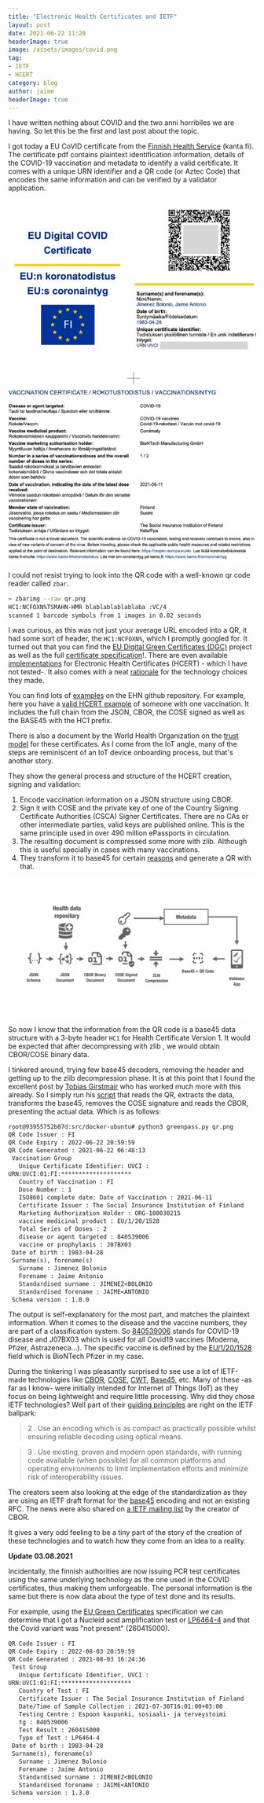 ```yaml
---
title: "Electronic Health Certificates and IETF"
layout: post
date: 2021-06-22 11:20
headerImage: true
image: /assets/images/covid.png
tag:
- IETF
- HCERT
category: blog
author: jaime
headerImage: true
---
```


I have written nothing about COVID and the two anni horribiles we are having. So let this be the first and last post about the topic.

I got today a EU CoVID certificate from the [Finnish Health Service](https://thl.fi/en/web/thlfi-en/-/first-covid-19-vaccination-certificates-now-available-in-my-kanta-pages) (kanta.fi).  The certificate pdf contains plaintext identification information, details of the COVID-19 vaccination and metadata to identify a valid certificate. It comes with a unique URN identifier and a QR code (or Aztec Code) that encodes the same information and can be verified by a validator application.

![An EU health Certificate](/assets/images/hcert.jpg)

I could not resist trying to look into the QR code with a well-known qr code reader called `zbar`.

```sh
~ zbarimg --raw qr.png                                                              (678ms)  
HC1:NCFOXN%TSMAHN-HMR blablablablablaba :VC/4
scanned 1 barcode symbols from 1 images in 0.02 seconds
```

I was curious, as this was not just your average URL encoded into a QR, it had some sort of header, the `HC1:NCFOXN%`, which I promptly googled for. It turned out that you can find the [EU Digital Green Certificates (DGC)](https://github.com/eu-digital-green-certificates/dgc-overview) project as well as the full [certificate specification](https://github.com/ehn-dcc-development/hcert-spec/blob/main/README.md)!. There are even  available [implementations](https://github.com/ehn-dcc-development/hcert-testdata) for Electronic Health Certificates (HCERT) - which I have not tested-. It also comes with a neat [rationale](https://github.com/ehn-dcc-development/hcert-testdata/blob/main/hcert-preso.pdf) for the technology choices they made.

You can find lots of [examples](https://github.com/ehn-dcc-development/ehn-dcc-schema/blob/release/1.3.0/test/valid/T-rat-dates3.json) on the EHN github repository. For example, here you have a [valid HCERT example](https://raw.githubusercontent.com/eu-digital-green-certificates/dgc-testdata/main/FI/2DCode/raw/1.json) of someone with one vaccination. It includes the full chain from the JSON, CBOR, the COSE signed as well as the BASE45 with the HC1 prefix.

There is also a document by the World Health Organization on the [trust model](https://www.who.int/publications/m/item/interim-guidance-for-developing-a-smart-vaccination-certificate) for these certificates. As I come from the IoT angle, many of the steps are reminiscent of an IoT device onboarding process, but that's another story.

They show the general process and structure of the HCERT creation, signing and validation:

1. Encode vaccination information on a JSON structure using CBOR.
2. Sign it with COSE and the private key of one of the Country Signing Certificate Authorities (CSCA) Signer Certificates. There are no CAs or other intermediate parties, valid keys are published online. This is the same principle used in over 490 million ePassports in circulation.
3. The resulting document is compressed some more with zlib. Although this is useful specially in cases with many vaccinations.
4. They transform it to base45 for certain [reasons](https://github.com/ehn-dcc-development/hcert-spec/blob/main/README.md#base45) and generate a QR with that.

![Health Certificate overview](/assets/images/hcert-overview.jpg)

So now I know that the information from the QR code is a base45 data structure with a 3-byte header `HC1` for Health Certificate Version 1. It would be expected that after decompressing with zlib , we would obtain CBOR/COSE binary data.

I tinkered around, trying few base45 decoders, removing the header and getting up to the zlib decompression phase. It is at this point that I found the excellent post by [Tobias Girstmair](https://gir.st/blog/greenpass.html) who has worked much more with this already. So I simply run his [script](https://git.gir.st/greenpass.git/blob_plain/master:/greenpass.py) that reads the QR, extracts the data, transforms the base45, removes the COSE signature and reads the CBOR, presenting the actual data. Which is as follows:

```json+
root@93955752b07d:src/docker-ubuntu# python3 greenpass.py qr.png 
QR Code Issuer : FI
QR Code Expiry : 2022-06-22 20:59:59
QR Code Generated : 2021-06-22 06:48:13
 Vaccination Group
   Unique Certificate Identifier: UVCI : URN:UVCI:01:FI:********************
   Country of Vaccination : FI
   Dose Number : 1
   ISO8601 complete date: Date of Vaccination : 2021-06-11
   Certificate Issuer : The Social Insurance Institution of Finland
   Marketing Authorization Holder : ORG-100030215
   vaccine medicinal product : EU/1/20/1528
   Total Series of Doses : 2
   disease or agent targeted : 840539006
   vaccine or prophylaxis : J07BX03
 Date of birth : 1983-04-28
 Surname(s), forename(s)
   Surname : Jimenez Bolonio
   Forename : Jaime Antonio
   Standardised surname : JIMENEZ<BOLONIO
   Standardised forename : JAIME<ANTONIO
 Schema version : 1.0.0
```

The output is self-explanatory for the most part, and matches the plaintext information. When it comes to the disease and the vaccine numbers, they are part of a classification system. So [840539006](https://ec.europa.eu/health/sites/default/files/ehealth/docs/digital-green-value-sets_en.pdf) stands for COVID-19 disease and J07BX03 which is used for all Covid19 vaccines (Moderna, Pfizer, Astrazeneca...). The specific vaccine is defined by the [EU/1/20/1528](https://ec.europa.eu/health/documents/community-register/html/h1528.htm) field which is BioNTech Pfizer in my case.

During the tinkering I was pleasantly surprised to see use a lot of IETF-made technologies like [CBOR](https://datatracker.ietf.org/doc/html/rfc7049),  [COSE](https://www.rfc-editor.org/rfc/rfc8152.html), [CWT](https://datatracker.ietf.org/doc/html/rfc8392), [Base45](https://datatracker.ietf.org/doc/html/draft-faltstrom-base45), etc. Many of these -as far as I know- were initially intended for Internet of Things (IoT) as they focus on being lightweight and require little processing. Why did they chose IETF technologies? Well part of their [guiding principles](https://github.com/ehn-dcc-development/hcert-spec/blob/main/README.md#requirements-and-design-principles) are right on the IETF ballpark:

> 2 . Use an encoding which is as compact as practically possible whilst ensuring reliable decoding using optical means.

> 3 . Use existing, proven and modern open standards, with running code available (when possible) for all common platforms and operating environments to limit implementation efforts and minimize risk of interoperability issues.

The creators seem also looking at the edge of the standardization as they are using an IETF draft format for the [base45](https://datatracker.ietf.org/doc/draft-faltstrom-base45/) encoding and not an existing RFC. The news were also shared on [a IETF mailing list](https://mailarchive.ietf.org/arch/msg/cbor/M07MvOOyQlw-0P9i2GYYFd8hSbM/) by the creator of CBOR.

It gives a very odd feeling to be a tiny part of the story of the creation of these technologies and to watch how they come from an idea to a reality.

**Update 03.08.2021**

Incidentally, the finnish authorities are now issuing PCR test certificates using the same underlying technology as the one used in the COVID certificates, thus making them unforgeable. The personal information is the same but there is now data about the type of test done and its results.

For example, using the [EU Green Certificates](https://ec.europa.eu/health/sites/default/files/ehealth/docs/digital-green-certificates_dt-specifications_en.pdf) specification we can determine that I got a Nucleid acid amplification test or [LP6464-4](https://loinc.org/LP6464-4/) and that the Covid variant was "not present" (260415000).

```json+
QR Code Issuer : FI
QR Code Expiry : 2022-08-03 20:59:59
QR Code Generated : 2021-08-03 16:24:36
 Test Group
   Unique Certificate Identifier, UVCI : URN:UVCI:01:FI:********************
   Country of Test : FI
   Certificate Issuer : The Social Insurance Institution of Finland
   Date/Time of Sample Collection : 2021-07-30T16:01:00+03:00
   Testing Centre : Espoon kaupunki, sosiaali- ja terveystoimi
   tg : 840539006
   Test Result : 260415000
   Type of Test : LP6464-4
 Date of birth : 1983-04-28
 Surname(s), forename(s)
   Surname : Jimenez Bolonio
   Forename : Jaime Antonio
   Standardised surname : JIMENEZ<BOLONIO
   Standardised forename : JAIME<ANTONIO
 Schema version : 1.3.0

```


